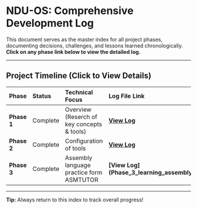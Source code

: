 # NDU-OS: Comprehensive Development Log

This document serves as the master index for all project phases, documenting decisions, challenges, and lessons learned chronologically. **Click on any phase link below to view the detailed log.**

---

## Project Timeline (Click to View Details)

| Phase | Status | Technical Focus | Log File Link |
| :--- | :--- | :--- | :--- |
| **Phase 1** | Complete | Overview (Reserch of key concepts & tools) | **[View Log](Phase-1-overview.md)** |
| **Phase 2** | Complete | Configuration of tools | **[View Log](Phase_2_Tools-Setup.md)** |
| **Phase 3** | Complete | Assembly language practice form ASMTUTOR | **[View Log] (Phase_3_learning_assembly_language_using_asmtutor.md)** |


---

**Tip:** Always return to this index to track overall progress!
